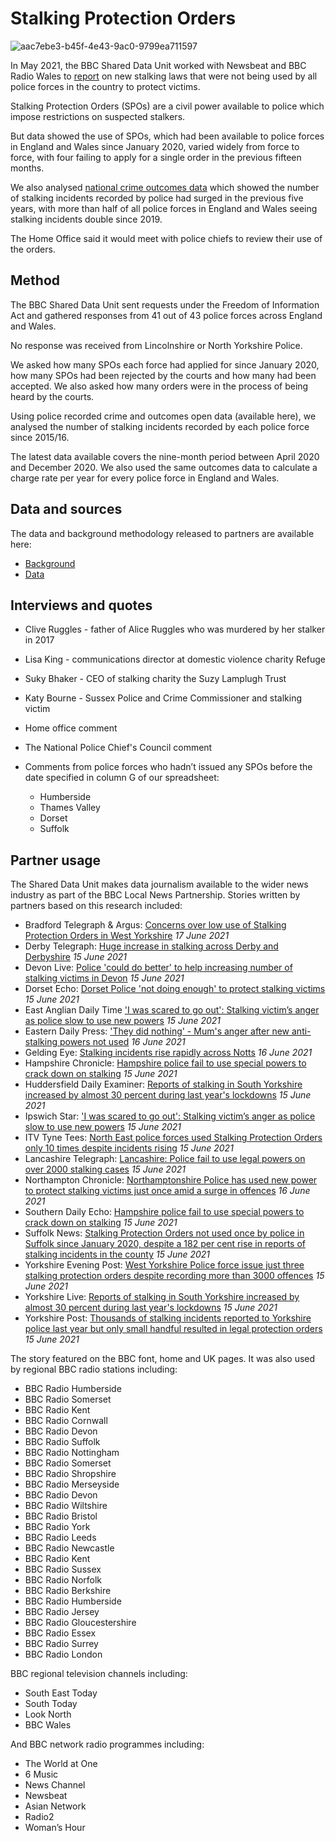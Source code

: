 # Stalking Protection Orders

![aac7ebe3-b45f-4e43-9ac0-9799ea711597](https://user-images.githubusercontent.com/74192940/122537014-0c10f900-d01d-11eb-8034-0bcf902147ab.png)

In May 2021, the BBC Shared Data Unit worked with Newsbeat and BBC Radio Wales to [report](https://www.bbc.co.uk/news/uk-57384615) on new stalking laws that were not being used by all police forces in the country to protect victims. 

Stalking Protection Orders (SPOs) are a civil power available to police which impose restrictions on suspected stalkers. 

But data showed the use of SPOs, which had been available to police forces in England and Wales since January 2020, varied widely from force to force, with four failing to apply for a single order in the previous fifteen months. 

We also analysed [national crime outcomes data](https://www.gov.uk/government/statistics/police-recorded-crime-open-data-tables) which showed the number of stalking incidents recorded by police had surged in the previous five years, with more than half of all police forces in England and Wales seeing stalking incidents double since 2019.

The Home Office said it would meet with police chiefs to review their use of the orders.


## Method

The BBC Shared Data Unit sent requests under the Freedom of Information Act and gathered responses from 41 out of 43 police forces across England and Wales.

No response was received from Lincolnshire or North Yorkshire Police.

We asked how many SPOs each force had applied for since January 2020, how many SPOs had been rejected by the courts and how many had been accepted. We also asked how many orders were in the process of being heard by the courts.

Using police recorded crime and outcomes open data (available here), we analysed the number of stalking incidents recorded by each police force since 2015/16. 

The latest data available covers the nine-month period between April 2020 and December 2020. We also used the same outcomes data to calculate a charge rate per year for every police force in England and Wales.

## Data and sources

The data and background methodology released to partners are available here:

* [Background](https://docs.google.com/document/d/1Ccxn06JZIH4RMF-G1AYQ6eMiuhhPc77VZzTgA6XJeuQ/edit)
* [Data](https://docs.google.com/spreadsheets/u/1/d/1WKpziXxxfOuJ5B6lJ6pTfRqI0svZb-WCnjDNMFjuEn4/edit?usp=drive_web&ouid=106245216815731294258)


## Interviews and quotes

* Clive Ruggles - father of Alice Ruggles who was murdered by her stalker in 2017
* Lisa King - communications director at domestic violence charity Refuge
* Suky Bhaker - CEO of stalking charity the Suzy Lamplugh Trust
* Katy Bourne - Sussex Police and Crime Commissioner and stalking victim
* Home office comment
* The National Police Chief's Council comment
* Comments from police forces who hadn’t issued any SPOs before the date specified in column G of our spreadsheet:

  * Humberside
  * Thames Valley
  * Dorset
  * Suffolk

## Partner usage

The Shared Data Unit makes data journalism available to the wider news industry as part of the BBC Local News Partnership. Stories written by partners based on this research included:

* Bradford Telegraph & Argus: [Concerns over low use of Stalking Protection Orders in West Yorkshire](https://www.thetelegraphandargus.co.uk/news/19376883.concerns-low-use-stalking-protection-orders-west-yorkshire/) *17 June 2021*
* Derby Telegraph: [Huge increase in stalking across Derby and Derbyshire](https://www.derbytelegraph.co.uk/news/derbyshire-police-not-using-stalking-5523734) *15 June 2021*
* Devon Live: [Police 'could do better' to help increasing number of stalking victims in Devon](https://www.devonlive.com/news/devon-news/police-could-better-help-increasing-5530766) *15 June 2021*
* Dorset Echo: [Dorset Police 'not doing enough' to protect stalking victims](https://www.dorsetecho.co.uk/news/19372410.dorset-police-not-enough-protect-stalking-victims/) *15 June 2021*
* East Anglian Daily Time ['I was scared to go out': Stalking victim’s anger as police slow to use new powers](https://www.eadt.co.uk/news/crime/stalking-orders-issued-in-suffolk-8056668) *15 June 2021*
* Eastern Daily Press: ['They did nothing' - Mum's anger after new anti-stalking powers not used](https://www.eadt.co.uk/news/crime/norfolk-police-ridiculous-failure-stalking-protection-orders-8060318) *16 June 2021*
* Gelding Eye: [Stalking incidents rise rapidly across Notts](https://www.gedlingeye.co.uk/nottinghamshire/stalking-incidents-rise-rapidly-across-notts/) *16 June 2021*
* Hampshire Chronicle: [Hampshire police fail to use special powers to crack down on stalking](https://www.hampshirechronicle.co.uk/news/crime/19372518.hampshire-police-fail-use-special-powers-crack-stalking/) *15 June 2021*
* Huddersfield Daily Examiner: [Reports of stalking in South Yorkshire increased by almost 30 percent during last year's lockdowns](https://www.examinerlive.co.uk/news/local-news/reports-stalking-south-yorkshire-increased-20814113) *15 June 2021*
* Ipswich Star: ['I was scared to go out': Stalking victim’s anger as police slow to use new powers](https://www.ipswichstar.co.uk/news/crime/stalking-orders-issued-in-suffolk-8056668) *15 June 2021*
* ITV Tyne Tees: [North East police forces used Stalking Protection Orders only 10 times despite incidents rising](https://www.itv.com/news/tyne-tees/2021-06-15/north-east-police-forces-used-stalking-protection-orders-only-10-times-despite-incidents-rising) *15 June 2021*
* Lancashire Telegraph: [Lancashire: Police fail to use legal powers on over 2000 stalking cases](https://www.lancashiretelegraph.co.uk/news/19365965.lancashire-police-fail-use-legal-powers-2000-stalking-cases/?ref=rss) *15 June 2021*
* Northampton Chronicle: [Northamptonshire Police has used new power to protect stalking victims just once amid a surge in offences](https://www.northamptonchron.co.uk/news/crime/northamptonshire-police-has-used-new-power-to-protect-stalking-victims-just-once-amid-a-surge-in-offences-3275689) *16 June 2021*
* Southern Daily Echo: [Hampshire police fail to use special powers to crack down on stalking](https://www.dailyecho.co.uk/news/crime/19372136.hampshire-police-fail-use-special-powers-crack-stalking/) *15 June 2021*
* Suffolk News: [Stalking Protection Orders not used once by police in Suffolk since January 2020, despite a 182 per cent rise in reports of stalking incidents in the county](https://www.suffolknews.co.uk/ipswich/news/new-legal-power-to-protect-stalking-victims-not-used-once-by-9203262/) *15 June 2021*
* Yorkshire Evening Post: [West Yorkshire Police force issue just three stalking protection orders despite recording more than 3000 offences](https://www.yorkshireeveningpost.co.uk/news/crime/west-yorkshire-police-force-issue-just-three-stalking-protection-orders-despite-recording-more-than-3000-offences-3272767) *15 June 2021*
* Yorkshire Live: [Reports of stalking in South Yorkshire increased by almost 30 percent during last year's lockdowns](https://www.examinerlive.co.uk/news/local-news/reports-stalking-south-yorkshire-increased-20814113) *15 June 2021*
* Yorkshire Post: [Thousands of stalking incidents reported to Yorkshire police last year but only small handful resulted in legal protection orders](https://www.yorkshirepost.co.uk/news/crime/thousands-of-stalking-incidents-reported-to-yorkshire-police-last-year-but-only-small-handful-resulted-in-legal-protection-orders-3272732) *15 June 2021*

The story featured on the BBC font, home and UK pages. It was also used by regional BBC radio stations including:

* BBC Radio Humberside
* BBC Radio Somerset
* BBC Radio Kent
* BBC Radio Cornwall 
* BBC Radio Devon 
* BBC Radio Suffolk
* BBC Radio Nottingham
* BBC Radio Somerset
* BBC Radio Shropshire
* BBC Radio Merseyside
* BBC Radio Devon
* BBC Radio Wiltshire
* BBC Radio Bristol
* BBC Radio York
* BBC Radio Leeds
* BBC Radio Newcastle
* BBC Radio Kent 
* BBC Radio Sussex
* BBC Radio Norfolk
* BBC Radio Berkshire
* BBC Radio Humberside
* BBC Radio Jersey
* BBC Radio Gloucestershire
* BBC Radio Essex
* BBC Radio Surrey
* BBC Radio London

BBC regional television channels including:

* South East Today
* South Today
* Look North
* BBC Wales

And BBC network radio programmes including:

* The World at One
* 6 Music
* News Channel
* Newsbeat
* Asian Network
* Radio2
* Woman’s Hour










































